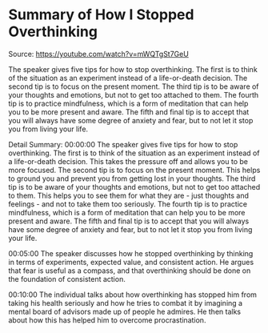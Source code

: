 # Summary of How I Stopped Overthinking

Source: https://youtube.com/watch?v=mWQTgSt7GeU

The speaker gives five tips for how to stop overthinking. The first is to think of the situation as an experiment instead of a life-or-death decision. The second tip is to focus on the present moment. The third tip is to be aware of your thoughts and emotions, but not to get too attached to them. The fourth tip is to practice mindfulness, which is a form of meditation that can help you to be more present and aware. The fifth and final tip is to accept that you will always have some degree of anxiety and fear, but to not let it stop you from living your life.

Detail Summary: 
00:00:00
The speaker gives five tips for how to stop overthinking. The first is to think of the situation as an experiment instead of a life-or-death decision. This takes the pressure off and allows you to be more focused. The second tip is to focus on the present moment. This helps to ground you and prevent you from getting lost in your thoughts. The third tip is to be aware of your thoughts and emotions, but not to get too attached to them. This helps you to see them for what they are - just thoughts and feelings - and not to take them too seriously. The fourth tip is to practice mindfulness, which is a form of meditation that can help you to be more present and aware. The fifth and final tip is to accept that you will always have some degree of anxiety and fear, but to not let it stop you from living your life.

00:05:00
The speaker discusses how he stopped overthinking by thinking in terms of experiments, expected value, and consistent action. He argues that fear is useful as a compass, and that overthinking should be done on the foundation of consistent action.

00:10:00
The individual talks about how overthinking has stopped him from taking his health seriously and how he tries to combat it by imagining a mental board of advisors made up of people he admires. He then talks about how this has helped him to overcome procrastination.

